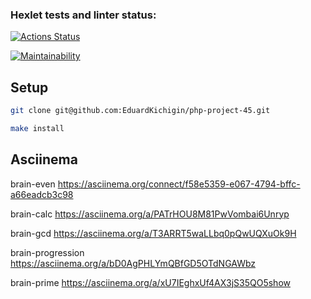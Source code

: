 ### Hexlet tests and linter status:

[![Actions Status](https://github.com/EduardKichigin/php-project-45/actions/workflows/hexlet-check.yml/badge.svg)](https://github.com/EduardKichigin/php-project-45/actions)

[![Maintainability](https://api.codeclimate.com/v1/badges/55bbd5480f497213f0a6/maintainability)](https://codeclimate.com/github/EduardKichigin/php-project-45/maintainability)

## Setup

```bash
git clone git@github.com:EduardKichigin/php-project-45.git

make install
```

## Asciinema

brain-even https://asciinema.org/connect/f58e5359-e067-4794-bffc-a66eadcb3c98

brain-calc https://asciinema.org/a/PATrHOU8M81PwVombai6Unryp

brain-gcd https://asciinema.org/a/T3ARRT5waLLbq0pQwUQXuOk9H

brain-progression https://asciinema.org/a/bD0AgPHLYmQBfGD5OTdNGAWbz

brain-prime https://asciinema.org/a/xU7IEghxUf4AX3jS35QO5show

